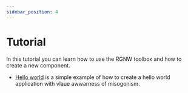 ```yaml
---
sidebar_position: 4
---
```


# Tutorial

In this tutorial you can learn how to use the RGNW toolbox and how to create a new component.


 * [Hello world](/tutorials/hello_world) is a simple example of how to
 create a hello world application with vlaue awwarness of misogonism.